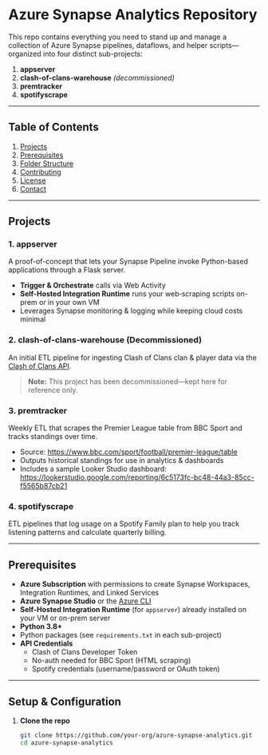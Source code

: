 # Azure Synapse Analytics Repository

This repo contains everything you need to stand up and manage a collection of Azure Synapse pipelines, dataflows, and helper scripts—organized into four distinct sub-projects:

1. **appserver**  
2. **clash-of-clans-warehouse** _(decommissioned)_  
3. **premtracker**  
4. **spotifyscrape**  

---

## Table of Contents

1. [Projects](#projects)  
2. [Prerequisites](#prerequisites)  
5. [Folder Structure](#folder-structure)  
6. [Contributing](#contributing)  
7. [License](#license)  
8. [Contact](#contact)  

---

## Projects

### 1. appserver  
A proof-of-concept that lets your Synapse Pipeline invoke Python-based applications through a Flask server.  
- **Trigger & Orchestrate** calls via Web Activity  
- **Self-Hosted Integration Runtime** runs your web‐scraping scripts on-prem or in your own VM  
- Leverages Synapse monitoring & logging while keeping cloud costs minimal  

### 2. clash-of-clans-warehouse (Decommissioned)  
An initial ETL pipeline for ingesting Clash of Clans clan & player data via the [Clash of Clans API](https://developer.clashofclans.com/#/).  
> **Note:** This project has been decommissioned—kept here for reference only.

### 3. premtracker  
Weekly ETL that scrapes the Premier League table from BBC Sport and tracks standings over time.  
- Source: https://www.bbc.com/sport/football/premier-league/table  
- Outputs historical standings for use in analytics & dashboards  
- Includes a sample Looker Studio dashboard:  
  https://lookerstudio.google.com/reporting/6c5173fc-bc48-44a3-85cc-f5565b87cb21

### 4. spotifyscrape  
ETL pipelines that log usage on a Spotify Family plan to help you track listening patterns and calculate quarterly billing.

---

## Prerequisites

- **Azure Subscription** with permissions to create Synapse Workspaces, Integration Runtimes, and Linked Services  
- **Azure Synapse Studio** or the [Azure CLI](https://docs.microsoft.com/cli/azure/synapse)  
- **Self-Hosted Integration Runtime** (for `appserver`) already installed on your VM or on-prem server  
- **Python 3.8+**   
- Python packages (see `requirements.txt` in each sub-project)  
- **API Credentials**  
  - Clash of Clans Developer Token  
  - No-auth needed for BBC Sport (HTML scraping)  
  - Spotify credentials (username/password or OAuth token)  

---

## Setup & Configuration

1. **Clone the repo**
   ```bash
   git clone https://github.com/your-org/azure-synapse-analytics.git
   cd azure-synapse-analytics
